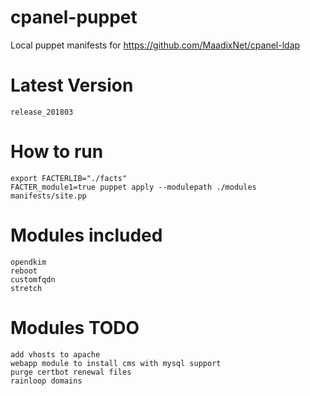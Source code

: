 # cpanel-puppet
Local puppet manifests for https://github.com/MaadixNet/cpanel-ldap

# Latest Version
    release_201803

# How to run

    export FACTERLIB="./facts"
    FACTER_module1=true puppet apply --modulepath ./modules manifests/site.pp

# Modules included

    opendkim
    reboot
    customfqdn
    stretch

# Modules TODO

    add vhosts to apache
    webapp module to install cms with mysql support
    purge certbot renewal files
    rainloop domains

